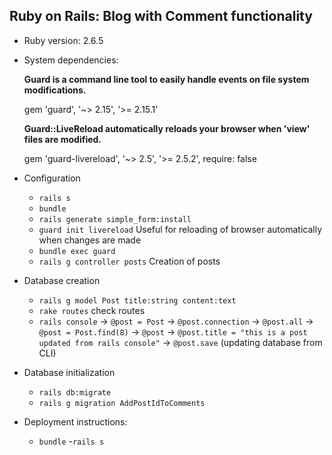 ## Ruby on Rails: Blog with Comment functionality

* Ruby version: 2.6.5

* System dependencies:

    **Guard is a command line tool to easily handle events on file system modifications.**

    gem 'guard', '~> 2.15', '>= 2.15.1'

    **Guard::LiveReload automatically reloads your browser when 'view' files are modified.**

    gem 'guard-livereload', '~> 2.5', '>= 2.5.2', require: false

* Configuration
    - ``rails s``
    - ``bundle``
    - ``rails generate simple_form:install``
    - ``guard init livereload`` Useful for reloading of browser automatically when changes are made
    - ``bundle exec guard``
    - ``rails g controller posts`` Creation of posts
   
* Database creation
    - ``rails g model Post title:string content:text``
    - ``rake routes`` check routes
    - ``rails console`` -> ``@post = Post`` -> ``@post.connection`` -> ``@post.all`` -> ``@post = Post.find(8)`` -> ``@post`` -> ``@post.title = "this is a post updated from rails console"`` -> ``@post.save`` (updating database from CLI)

* Database initialization
    - ``rails db:migrate``
    - ``rails g migration AddPostIdToComments``

* Deployment instructions: 
   - ``bundle``
   -``rails s``
   
